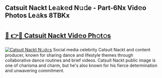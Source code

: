## Catsuit Nackt Le𝚊k𝚎d N𝚞𝚍e - Part-6Nx Vid𝚎o Photos Le𝚊ks 8TBKx

# <h2><a href="http://fb7qcn.evod.top/?m=Catsuit+Nackt">🔗 👉🔴 Catsuit Nackt Vid𝚎o Ph𝚘t𝚘s</a></h2>

[![Catsuit Nackt N𝚞d𝚎s](https://i.imgur.com/8V9OHl7.gif)](http://fb7qcn.evod.top/?m=Catsuit+Nackt)
Social media celebrity Catsuit Nackt and content producer, known for sharing dance and lifestyle themes through collaborative dance routines and brief videos. Catsuit Nackt public image is one of charisma and charm, but he's also known for his fierce determination and unwavering commitment. 

